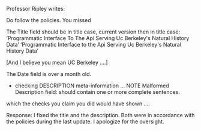 Professor Ripley writes:

Do follow the policies.  You missed

The Title field should be in title case, current version then in title case:
‘Programmatic Interface To The Api Serving Uc Berkeley's Natural History Data’
‘Programmatic Interface to the Api Serving Uc Berkeley's Natural History Data’

[And I believe you mean UC Berkeley ....]

The Date field is over a month old.

* checking DESCRIPTION meta-information ... NOTE
Malformed Description field: should contain one or more complete sentences.

which the checks you claim you did would have shown ....

Response: I fixed the title and the description. Both were in accordance with the policies during the last update. I apologize for the oversight.